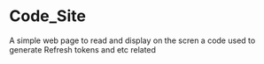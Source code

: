 # Code_Site

A simple web page to read and display on the scren a code used to generate Refresh tokens and etc related
